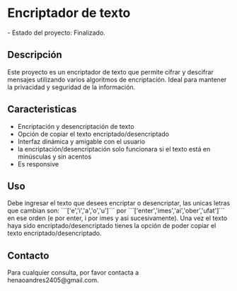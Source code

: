 <h1>Encriptador de texto</h1>
- Estado del proyecto: Finalizado.

<h2>Descripción</h2>
Este proyecto es un encriptador de texto que permite cifrar y descifrar mensajes utilizando varios algoritmos de encriptación. Ideal para mantener la privacidad y seguridad de la información.

<h2>Caracteristicas</h2>
<ul>
  <li>Encriptación y desencriptación de texto</li>
  <li>Opción de copiar el texto encriptado/desencriptado</li>
  <li>Interfaz dinámica y amigable con el usuario</li>
  <li>la encriptación/desencriptación solo funcionara si el texto está en minúsculas y sin acentos</li>
  <li>Es responsive</li>
</ul>

<h2>Uso</h2>
Debe ingresar el texto que desees encriptar o desencriptar, las unicas letras que cambian son:
```['e','i','a','o','u']``` por ```['enter','imes','ai','ober','ufat']``` en ese orden (e por enter, i por imes y asi sucesivamente).
Una vez el texto haya sido encriptado/desencriptado tienes la opción de poder copiar el texto encriptado/desencriptado.

<h2>Contacto</h2>
Para cualquier consulta, por favor contacta a henaoandres2405@gmail.com.
